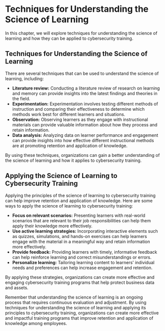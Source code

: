 # Techniques for Understanding the Science of Learning

In this chapter, we will explore techniques for understanding the science of learning and how they can be applied to cybersecurity training.

Techniques for Understanding the Science of Learning
----------------------------------------------------

There are several techniques that can be used to understand the science of learning, including:

* **Literature review:** Conducting a literature review of research on learning and memory can provide insights into the latest findings and theories in the field.
* **Experimentation:** Experimentation involves testing different methods of instruction and comparing their effectiveness to determine which methods work best for different learners and situations.
* **Observation:** Observing learners as they engage with instructional materials can provide valuable information about how they process and retain information.
* **Data analysis:** Analyzing data on learner performance and engagement can provide insights into how effective different instructional methods are at promoting retention and application of knowledge.

By using these techniques, organizations can gain a better understanding of the science of learning and how it applies to cybersecurity training.

Applying the Science of Learning to Cybersecurity Training
----------------------------------------------------------

Applying the principles of the science of learning to cybersecurity training can help improve retention and application of knowledge. Here are some ways to apply the science of learning to cybersecurity training:

* **Focus on relevant scenarios:** Presenting learners with real-world scenarios that are relevant to their job responsibilities can help them apply their knowledge more effectively.
* **Use active learning strategies:** Incorporating interactive elements such as quizzes, simulations, and hands-on exercises can help learners engage with the material in a meaningful way and retain information more effectively.
* **Provide feedback:** Providing learners with timely, informative feedback can help reinforce learning and correct misunderstandings or errors.
* **Personalize learning:** Tailoring learning content to learners' individual needs and preferences can help increase engagement and retention.

By applying these strategies, organizations can create more effective and engaging cybersecurity training programs that help protect business data and assets.

Remember that understanding the science of learning is an ongoing process that requires continuous evaluation and adjustment. By using techniques for understanding the science of learning and applying its principles to cybersecurity training, organizations can create more effective and impactful training programs that improve retention and application of knowledge among employees.
